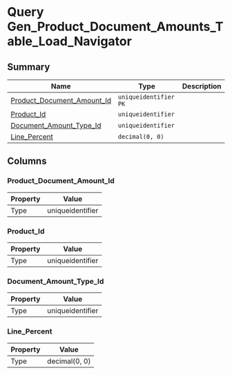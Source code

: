 # Query Gen_Product_Document_Amounts_Table_Load_Navigator


## Summary

| Name | Type | Description |
| - | - | --- |
|[Product_Document_Amount_Id](#product_document_amount_id)|`uniqueidentifier` `PK`||
|[Product_Id](#product_id)|`uniqueidentifier` ||
|[Document_Amount_Type_Id](#document_amount_type_id)|`uniqueidentifier` ||
|[Line_Percent](#line_percent)|`decimal(0, 0)` ||

## Columns

### Product_Document_Amount_Id

| Property | Value |
| - | - |
|Type|uniqueidentifier|

### Product_Id

| Property | Value |
| - | - |
|Type|uniqueidentifier|

### Document_Amount_Type_Id

| Property | Value |
| - | - |
|Type|uniqueidentifier|

### Line_Percent

| Property | Value |
| - | - |
|Type|decimal(0, 0)|


